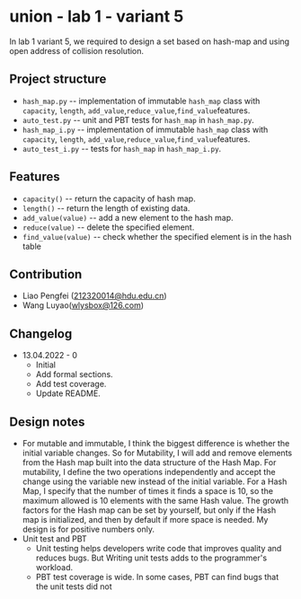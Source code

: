 # union - lab 1 - variant 5

In lab 1 variant 5, we required to design a set based on hash-map and using open address of collision resolution.

## Project structure

- `hash_map.py` -- implementation of immutable `hash_map` class with `capacity`, `length`, `add_value`,`reduce_value`,`find_value`features. 
- `auto_test.py` -- unit and PBT tests for `hash_map` in `hash_map.py`.
- `hash_map_i.py` -- implementation of immutable `hash_map` class with `capacity`, `length`, `add_value`,`reduce_value`,`find_value`features. 
- `auto_test_i.py` -- tests for `hash_map` in `hash_map_i.py`.

## Features

- `capacity()` -- return the capacity of hash map. 
- `length()` -- return the length of existing data.
- `add_value(value)` -- add a new element to the hash map.
- `reduce(value)` -- delete the specified element.
- `find_value(value)` -- check whether the specified element is in the hash table

## Contribution

- Liao Pengfei (212320014@hdu.edu.cn)
- Wang Luyao(wlysbox@126.com)

## Changelog

- 13.04.2022 - 0
  - Initial
  - Add formal sections.
  - Add test coverage.
  - Update README. 


## Design notes

- For mutable and immutable, I think the biggest difference is whether the initial variable changes. So for Mutability, I will add and remove elements from the Hash map built into the data structure of the Hash Map. For mutability, I define the two operations independently and accept the change using the variable new instead of the initial variable. For a Hash Map, I specify that the number of times it finds a space is 10, so the maximum allowed is 10 elements with the same Hash value. The growth factors for the Hash map can be set by yourself, but only if the Hash map is initialized, and then by default if more space is needed. My design is for positive numbers only.
- Unit test and PBT
  - Unit testing helps developers write code that improves quality and reduces bugs. But Writing unit tests adds to the programmer's workload.
  - PBT test coverage is wide. In some cases, PBT can find bugs that the unit tests did not

